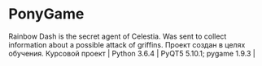 # PonyGame
Rainbow Dash is the secret agent of Celestia. Was sent to collect information about a possible attack of griffins.
Проект создан в целях обучения. Курсовой проект | Python 3.6.4 | PyQT5 5.10.1; pygame 1.9.3 |
